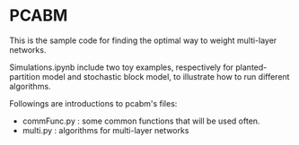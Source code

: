 # PCABM

This is the sample code for finding the optimal way to weight multi-layer networks.

Simulations.ipynb include two toy examples, respectively for planted-partition model and stochastic block model, to illustrate how to run different algorithms.

Followings are introductions to pcabm's files:

- commFunc.py : some common functions that will be used often.
- multi.py     : algorithms for multi-layer networks